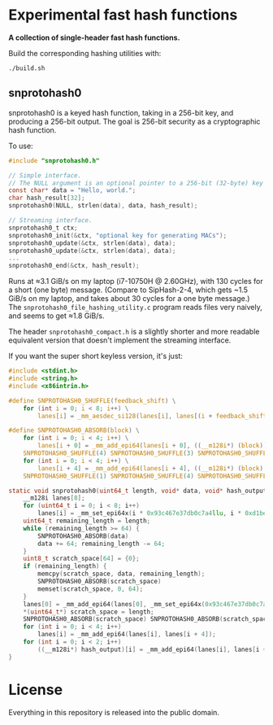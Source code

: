 
Experimental fast hash functions
================================

**A collection of single-header fast hash functions.**

Build the corresponding hashing utilities with:
```
./build.sh
```

snprotohash0
------------

snprotohash0 is a keyed hash function, taking in a 256-bit key, and producing a 256-bit output.
The goal is 256-bit security as a cryptographic hash function.

To use:
```c
#include "snprotohash0.h"

// Simple interface.
// The NULL argument is an optional pointer to a 256-bit (32-byte) key for generating MACs.
const char* data = "Hello, world.";
char hash_result[32];
snprotohash0(NULL, strlen(data), data, hash_result);

// Streaming interface.
snprotohash0_t ctx;
snprotohash0_init(&ctx, "optional key for generating MACs");
snprotohash0_update(&ctx, strlen(data), data);
snprotohash0_update(&ctx, strlen(data), data);
...
snprotohash0_end(&ctx, hash_result);
```

Runs at ≈3.1 GiB/s on my laptop (i7-10750H @ 2.60GHz), with 130 cycles for a short (one byte) message.
(Compare to SipHash-2-4, which gets ~1.5 GiB/s on my laptop, and takes about 30 cycles for a one byte message.)
The `snprotohash0_file_hashing_utility.c` program reads files very naively, and seems to get ≈1.8 GiB/s.

The header `snprotohash0_compact.h` is a slightly shorter and more readable equivalent version that doesn't implement the streaming interface.

If you want the super short keyless version, it's just:

```c
#include <stdint.h>
#include <string.h>
#include <x86intrin.h>

#define SNPROTOHASH0_SHUFFLE(feedback_shift) \
    for (int i = 0; i < 8; i++) \
        lanes[i] = _mm_aesdec_si128(lanes[i], lanes[(i + feedback_shift) % 8]);

#define SNPROTOHASH0_ABSORB(block) \
    for (int i = 0; i < 4; i++) \
        lanes[i + 0] = _mm_add_epi64(lanes[i + 0], ((__m128i*) (block))[i]); \
    SNPROTOHASH0_SHUFFLE(4) SNPROTOHASH0_SHUFFLE(3) SNPROTOHASH0_SHUFFLE(2) \
    for (int i = 0; i < 4; i++) \
        lanes[i + 4] = _mm_add_epi64(lanes[i + 4], ((__m128i*) (block))[i]); \
    SNPROTOHASH0_SHUFFLE(1) SNPROTOHASH0_SHUFFLE(4) SNPROTOHASH0_SHUFFLE(3)

static void snprotohash0(uint64_t length, void* data, void* hash_output) {
    __m128i lanes[8];
    for (uint64_t i = 0; i < 8; i++)
        lanes[i] = _mm_set_epi64x(i * 0x93c467e37db0c7a4llu, i * 0xd1be3f810152cb56llu);
    uint64_t remaining_length = length;
    while (remaining_length >= 64) {
        SNPROTOHASH0_ABSORB(data)
        data += 64; remaining_length -= 64;
    }
    uint8_t scratch_space[64] = {0};
    if (remaining_length) {
        memcpy(scratch_space, data, remaining_length);
        SNPROTOHASH0_ABSORB(scratch_space)
        memset(scratch_space, 0, 64);
    }
    lanes[0] = _mm_add_epi64(lanes[0], _mm_set_epi64x(0x93c467e37db0c7a4llu, 0xd1be3f810152cb56llu));
    *(uint64_t*) scratch_space = length;
    SNPROTOHASH0_ABSORB(scratch_space) SNPROTOHASH0_ABSORB(scratch_space)
    for (int i = 0; i < 4; i++)
        lanes[i] = _mm_add_epi64(lanes[i], lanes[i + 4]);
    for (int i = 0; i < 2; i++)
        ((__m128i*) hash_output)[i] = _mm_add_epi64(lanes[i], lanes[i + 2]);
}
```

License
=======

Everything in this repository is released into the public domain.

